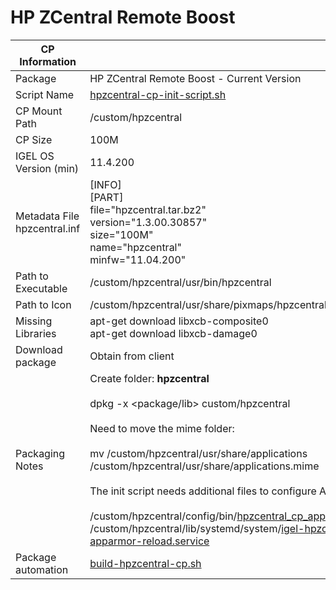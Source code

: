 # HP ZCentral Remote Boost

|  CP Information |            |
|--------------------|------------|
| Package | HP ZCentral Remote Boost - Current Version |
| Script Name | [hpzcentral-cp-init-script.sh](hpzcentral-cp-init-script.sh) |
| CP Mount Path | /custom/hpzcentral |
| CP Size | 100M |
| IGEL OS Version (min) | 11.4.200 |
| Metadata File <br /> hpzcentral.inf | [INFO] <br /> [PART] <br /> file="hpzcentral.tar.bz2" <br /> version="1.3.00.30857" <br /> size="100M" <br /> name="hpzcentral" <br /> minfw="11.04.200" |
| Path to Executable | /custom/hpzcentral/usr/bin/hpzcentral |
| Path to Icon | /custom/hpzcentral/usr/share/pixmaps/hpzcentral.png |
| Missing Libraries | apt-get download libxcb-composite0 <br /> apt-get download libxcb-damage0 |
| Download package | Obtain from client |
| Packaging Notes | Create folder: **hpzcentral** <br /><br /> dpkg -x <package/lib> custom/hpzcentral <br /><br /> Need to move the mime folder: <br /><br />mv /custom/hpzcentral/usr/share/applications /custom/hpzcentral/usr/share/applications.mime <br /><br />The init script needs additional files to configure AppArmor: <br /><br /> /custom/hpzcentral/config/bin/[hpzcentral_cp_apparmor_reload](hpzcentral_cp_apparmor_reload) <br /> /custom/hpzcentral/lib/systemd/system/[igel-hpzcentral-cp-apparmor-reload.service](igel-hpzcentral-cp-apparmor-reload.service) |
| Package automation | [build-hpzcentral-cp.sh](build-hpzcentral-cp.sh) |
